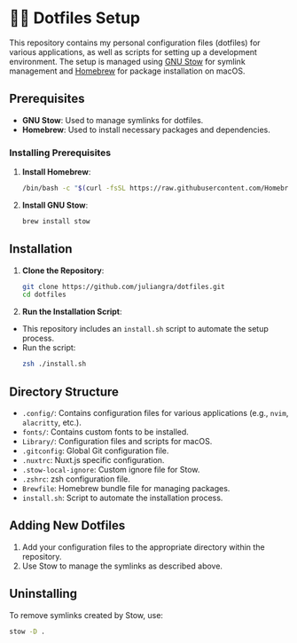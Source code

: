 # 🧑‍💻 Dotfiles Setup

This repository contains my personal configuration files (dotfiles) for various applications, as well as scripts for setting up a development environment. The setup is managed using [GNU Stow](https://www.gnu.org/software/stow/) for symlink management and [Homebrew](https://brew.sh/) for package installation on macOS.

## Prerequisites

- **GNU Stow**: Used to manage symlinks for dotfiles.
- **Homebrew**: Used to install necessary packages and dependencies.

### Installing Prerequisites

1. **Install Homebrew**:

   ```bash
   /bin/bash -c "$(curl -fsSL https://raw.githubusercontent.com/Homebrew/install/HEAD/install.sh)"
   ```

2. **Install GNU Stow**:
   ```bash
   brew install stow
   ```

## Installation

1. **Clone the Repository**:

   ```bash
   git clone https://github.com/juliangra/dotfiles.git
   cd dotfiles
   ```

2. **Run the Installation Script**:

- This repository includes an `install.sh` script to automate the setup process.
- Run the script:
  ```bash
  zsh ./install.sh
  ```

## Directory Structure

- `.config/`: Contains configuration files for various applications (e.g., `nvim`, `alacritty`, etc.).
- `fonts/`: Contains custom fonts to be installed.
- `Library/`: Configuration files and scripts for macOS.
- `.gitconfig`: Global Git configuration file.
- `.nuxtrc`: Nuxt.js specific configuration.
- `.stow-local-ignore`: Custom ignore file for Stow.
- `.zshrc`: zsh configuration file.
- `Brewfile`: Homebrew bundle file for managing packages.
- `install.sh`: Script to automate the installation process.

## Adding New Dotfiles

1. Add your configuration files to the appropriate directory within the repository.
2. Use Stow to manage the symlinks as described above.

## Uninstalling

To remove symlinks created by Stow, use:

```bash
stow -D .
```
